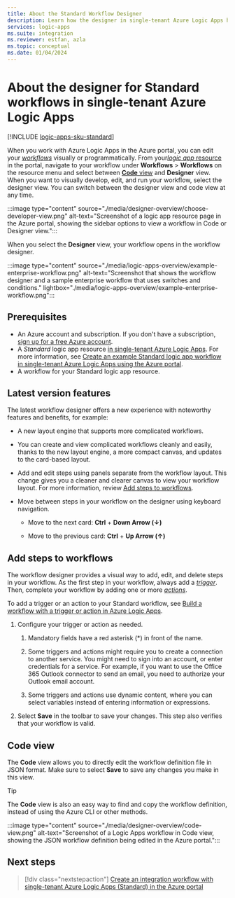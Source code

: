 ```yaml
---
title: About the Standard Workflow Designer
description: Learn how the designer in single-tenant Azure Logic Apps helps you visually create workflows through the Azure portal. Discover the benefits and features in this latest version.
services: logic-apps
ms.suite: integration
ms.reviewer: estfan, azla
ms.topic: conceptual
ms.date: 01/04/2024
---
```


# About the designer for Standard workflows in single-tenant Azure Logic Apps

[!INCLUDE [logic-apps-sku-standard](../../includes/logic-apps-sku-standard.md)]

When you work with Azure Logic Apps in the Azure portal, you can edit your [*workflows*](logic-apps-overview.md#logic-app-concepts) visually or programmatically. From your[*logic app* resource](logic-apps-overview.md#logic-app-concepts) in the portal, navigate to your workflow under **Workflows** > **Workflows** on the resource menu and select between [**Code** view](#code-view) and **Designer** view. When you want to visually develop, edit, and run your workflow, select the designer view. You can switch between the designer view and code view at any time.

:::image type="content" source="./media/designer-overview/choose-developer-view.png" alt-text="Screenshot of a logic app resource page in the Azure portal, showing the sidebar options to view a workflow in Code or Designer view.":::

When you select the **Designer** view, your workflow opens in the workflow designer.

:::image type="content" source="./media/logic-apps-overview/example-enterprise-workflow.png" alt-text="Screenshot that shows the workflow designer and a sample enterprise workflow that uses switches and conditions." lightbox="./media/logic-apps-overview/example-enterprise-workflow.png":::

## Prerequisites

- An Azure account and subscription. If you don't have a subscription, [sign up for a free Azure account](https://azure.microsoft.com/free/).
- A *Standard* logic app resource [in single-tenant Azure Logic Apps](single-tenant-overview-compare.md). For more information, see [Create an example Standard logic app workflow in single-tenant Azure Logic Apps using the Azure portal](create-single-tenant-workflows-azure-portal.md).
- A workflow for your Standard logic app resource.

## Latest version features

The latest workflow designer offers a new experience with noteworthy features and benefits, for example:

- A new layout engine that supports more complicated workflows.

- You can create and view complicated workflows cleanly and easily, thanks to the new layout engine, a more compact canvas, and updates to the card-based layout.

- Add and edit steps using panels separate from the workflow layout. This change gives you a cleaner and clearer canvas to view your workflow layout. For more information, review [Add steps to workflows](#add-steps-to-workflows).

- Move between steps in your workflow on the designer using keyboard navigation.

  - Move to the next card: **Ctrl** + **Down Arrow (&darr;)**

  - Move to the previous card: **Ctrl** + **Up Arrow (&uarr;)**

## Add steps to workflows

The workflow designer provides a visual way to add, edit, and delete steps in your workflow. As the first step in your workflow, always add a [*trigger*](logic-apps-overview.md#logic-app-concepts). Then, complete your workflow by adding one or more [*actions*](logic-apps-overview.md#logic-app-concepts).

To add a trigger or an action to your Standard workflow, see [Build a workflow with a trigger or action in Azure Logic Apps](create-workflow-with-trigger-or-action.md).

1. Configure your trigger or action as needed.

   1. Mandatory fields have a red asterisk (&ast;) in front of the name.

   1. Some triggers and actions might require you to create a connection to another service. You might need to sign into an account, or enter credentials for a service. For example, if you want to use the Office 365 Outlook connector to send an email, you need to authorize your Outlook email account.

   1. Some triggers and actions use dynamic content, where you can select variables instead of entering information or expressions.

1. Select **Save** in the toolbar to save your changes. This step also verifies that your workflow is valid.

## Code view

The **Code** view allows you to directly edit the workflow definition file in JSON format. Make sure to select **Save** to save any changes you make in this view. 

> [!TIP]
> The **Code** view is also an easy way to find and copy the workflow definition, instead of using the Azure CLI or other methods.

:::image type="content" source="./media/designer-overview/code-view.png" alt-text="Screenshot of a Logic Apps workflow in Code view, showing the JSON workflow definition being edited in the Azure portal.":::

## Next steps

> [!div class="nextstepaction"]
> [Create an integration workflow with single-tenant Azure Logic Apps (Standard) in the Azure portal](create-single-tenant-workflows-azure-portal.md)
